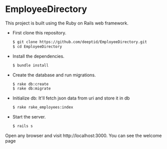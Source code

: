 # EmployeeDirectory

This project is built using the Ruby on Rails web framework.

* First clone this repository.

   ```bash
   $ git clone https://github.com/deeptid/EmployeeDirectory.git
   $ cd EmployeeDirectory
   ```

* Install the dependencies.

   ```bash
   $ bundle install
   ```

* Create the database and run migrations.
   ```bash
   $ rake db:create
   $ rake db:migrate
   ```

* Initialize db: It'll fetch json data from uri and store it in db
   ```bash
   $ rake rake_employees:index
   ```


* Start the server.

   ```bash
   $ rails s
   ```

Open any browser and visit http://localhost:3000. You can see the welcome page





